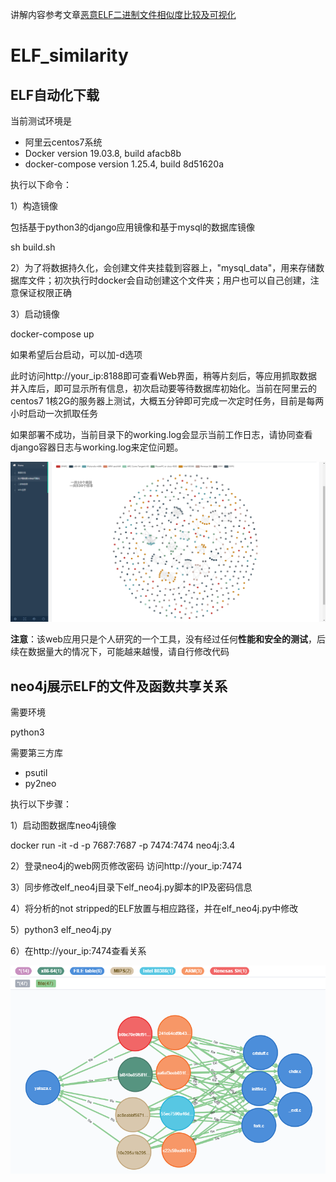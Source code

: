 讲解内容参考文章[恶意ELF二进制文件相似度比较及可视化](https://www.freebuf.com/articles/system/243764.html)

# ELF_similarity


## ELF自动化下载

当前测试环境是

- 阿里云centos7系统
- Docker version 19.03.8, build afacb8b
- docker-compose version 1.25.4, build 8d51620a

执行以下命令：

1）构造镜像

包括基于python3的django应用镜像和基于mysql的数据库镜像

sh build.sh

2）为了将数据持久化，会创建文件夹挂载到容器上，"mysql_data"，用来存储数据库文件；初次执行时docker会自动创建这个文件夹；用户也可以自己创建，注意保证权限正确

3）启动镜像

docker-compose up 

如果希望后台启动，可以加-d选项


此时访问http://your_ip:8188即可查看Web界面，稍等片刻后，等应用抓取数据并入库后，即可显示所有信息，初次启动要等待数据库初始化。当前在阿里云的centos7 1核2G的服务器上测试，大概五分钟即可完成一次定时任务，目前是每两小时启动一次抓取任务


如果部署不成功，当前目录下的working.log会显示当前工作日志，请协同查看django容器日志与working.log来定位问题。

![阿里云搭建效果](https://github.com/CymaticsCC/elf_similarity/blob/master/pic/%E9%98%BF%E9%87%8C%E4%BA%91%E6%95%88%E6%9E%9C.png)



**注意**：该web应用只是个人研究的一个工具，没有经过任何**性能和安全的测试**，后续在数据量大的情况下，可能越来越慢，请自行修改代码



## neo4j展示ELF的文件及函数共享关系


需要环境

python3

需要第三方库

- psutil
- py2neo 

执行以下步骤：

1）启动图数据库neo4j镜像

docker run -it -d -p 7687:7687 -p 7474:7474 neo4j:3.4

2）登录neo4j的web网页修改密码 访问http://your_ip:7474

3）同步修改elf_neo4j目录下elf_neo4j.py脚本的IP及密码信息

4）将分析的not stripped的ELF放置与相应路径，并在elf_neo4j.py中修改

5）python3 elf_neo4j.py

6）在http://your_ip:7474查看关系

![图数据库文件关系](https://github.com/CymaticsCC/elf_similarity/blob/master/pic/%E5%9B%BE%E6%95%B0%E6%8D%AE%E5%BA%93%E6%96%87%E4%BB%B6%E5%85%B3%E7%B3%BB.png)

